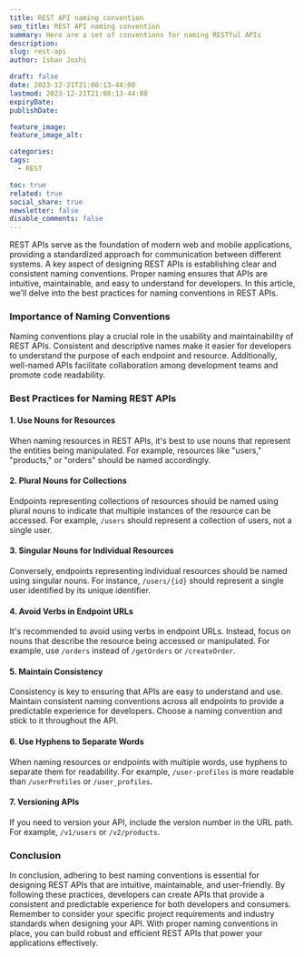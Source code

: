 ```yaml
---
title: REST API naming convention
seo_title: REST API naming convention
summary: Here are a set of conventions for naming RESTful APIs
description: 
slug: rest-api
author: Ishan Joshi

draft: false
date: 2023-12-21T21:08:13-44:00
lastmod: 2023-12-21T21:08:13-44:00
expiryDate: 
publishDate: 

feature_image: 
feature_image_alt: 

categories:
tags:
  - REST

toc: true
related: true
social_share: true
newsletter: false
disable_comments: false
---
```


REST APIs serve as the foundation of modern web and mobile applications, providing a standardized approach for communication between different systems. A key aspect of designing REST APIs is establishing clear and consistent naming conventions. Proper naming ensures that APIs are intuitive, maintainable, and easy to understand for developers. In this article, we'll delve into the best practices for naming conventions in REST APIs.

### Importance of Naming Conventions

Naming conventions play a crucial role in the usability and maintainability of REST APIs. Consistent and descriptive names make it easier for developers to understand the purpose of each endpoint and resource. Additionally, well-named APIs facilitate collaboration among development teams and promote code readability.

### Best Practices for Naming REST APIs

#### 1. Use Nouns for Resources

When naming resources in REST APIs, it's best to use nouns that represent the entities being manipulated. For example, resources like "users," "products," or "orders" should be named accordingly.

#### 2. Plural Nouns for Collections

Endpoints representing collections of resources should be named using plural nouns to indicate that multiple instances of the resource can be accessed. For example, `/users` should represent a collection of users, not a single user.

#### 3. Singular Nouns for Individual Resources

Conversely, endpoints representing individual resources should be named using singular nouns. For instance, `/users/{id}` should represent a single user identified by its unique identifier.

#### 4. Avoid Verbs in Endpoint URLs

It's recommended to avoid using verbs in endpoint URLs. Instead, focus on nouns that describe the resource being accessed or manipulated. For example, use `/orders` instead of `/getOrders` or `/createOrder`.

#### 5. Maintain Consistency

Consistency is key to ensuring that APIs are easy to understand and use. Maintain consistent naming conventions across all endpoints to provide a predictable experience for developers. Choose a naming convention and stick to it throughout the API.

#### 6. Use Hyphens to Separate Words

When naming resources or endpoints with multiple words, use hyphens to separate them for readability. For example, `/user-profiles` is more readable than `/userProfiles` or `/user_profiles`.

#### 7. Versioning APIs

If you need to version your API, include the version number in the URL path. For example, `/v1/users` or `/v2/products`.

### Conclusion

In conclusion, adhering to best naming conventions is essential for designing REST APIs that are intuitive, maintainable, and user-friendly. By following these practices, developers can create APIs that provide a consistent and predictable experience for both developers and consumers. Remember to consider your specific project requirements and industry standards when designing your API. With proper naming conventions in place, you can build robust and efficient REST APIs that power your applications effectively.